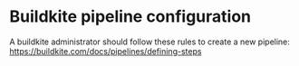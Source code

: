 # Buildkite pipeline configuration

A buildkite administrator should follow these rules to create a new pipeline: https://buildkite.com/docs/pipelines/defining-steps
